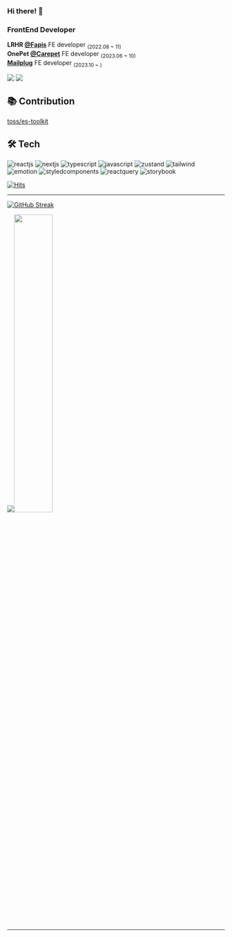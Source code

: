 <h3>Hi there! 👋 </h2>

### FrontEnd Developer  
<span> **LRHR [@Fapis](https://fapis.io/)** FE developer  <sub>(2022.08 ~ 11)</sub></span> <br/>
<span> **OnePet [@Carepet](https://www.carepet.io/)** FE developer  <sub>(2023.06 ~ 10)</sub> </span> <br/>
<span> **[Mailplug](https://www.mailplug.com/)** FE developer <sub>(2023.10 ~ )</sub> </span>

<a href="https://duck-blog-v2-duck-98.vercel.app/"><img src="https://img.shields.io/badge/Blog-3DDC84?style=for-the-badge&logo=Blogger&logoColor=white"/></a> <a href="https://www.figma.com/proto/hur8KqRdKIQCRIC2B8XHoq/%EB%82%98%EB%8D%95%EA%B2%BD-%EC%9D%B4%EB%A0%A5%EC%84%9C_%ED%94%BC%EA%B7%B8%EB%A7%88?node-id=1-2&t=Hj752fgCKLkY50L0-1">
<img src="https://img.shields.io/badge/resume-000000?style=for-the-badge&logo=figma&logoColor=white" /></a>


## 📚 Contribution  

[toss/es-toolkit](https://github.com/toss/es-toolkit)


## 🛠 Tech

![reactjs](https://www.codenary.co.kr/widget/github-techstack/api?name=reactjs) ![nextjs](https://www.codenary.co.kr/widget/github-techstack/api?name=nextjs) ![typescript](https://www.codenary.co.kr/widget/github-techstack/api?name=typescript) ![javascript](https://www.codenary.co.kr/widget/github-techstack/api?name=javascript) ![zustand](https://www.codenary.co.kr/widget/github-techstack/api?name=zustand) ![tailwind](https://www.codenary.co.kr/widget/github-techstack/api?name=tailwind) ![emotion](https://www.codenary.co.kr/widget/github-techstack/api?name=emotion) ![styledcomponents](https://www.codenary.co.kr/widget/github-techstack/api?name=styledcomponents)  ![reactquery](https://www.codenary.co.kr/widget/github-techstack/api?name=reactquery) ![storybook](https://www.codenary.co.kr/widget/github-techstack/api?name=storybook) 


[![Hits](https://hits.seeyoufarm.com/api/count/incr/badge.svg?url=https%3A%2F%2Fgithub.com%2FDuck-98&count_bg=%2379C83D&title_bg=%23555555&icon=&icon_color=%23E7E7E7&title=hits&edge_flat=false)](https://hits.seeyoufarm.com)

---

[![GitHub Streak](https://github-readme-streak-stats.herokuapp.com/?user=Duck-98&theme=tokyonight)](https://git.io/streak-stats)
  
<img src="https://github-readme-stats.vercel.app/api/top-langs/?username=Duck-98&exclude_repo=Duck-98.github.io&layout=compact&theme=tokyonight" /><img src="https://github-readme-stats.vercel.app/api?username=Duck-98&theme=tokyonight&show_icons=true" width="42%" />

---





<br/>
<br/>
<br/>

  
